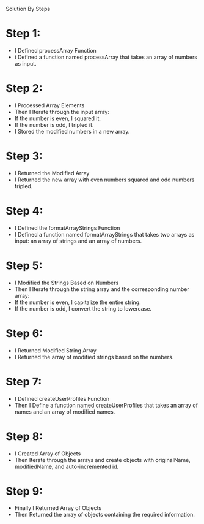 
Solution By Steps
# Step 1: 
- I Defined processArray Function
- i Defined a function named processArray that takes an array of numbers as input.
# Step 2: 
- I Processed Array Elements
- Then I Iterate through the input array:
- If the number is even, I squared it.
- If the number is odd, I tripled it.
- I Stored the modified numbers in a new array.
# Step 3:
- I Returned the Modified Array
- I Returned the new array with even numbers squared and odd numbers tripled.
# Step 4: 
- I Defined the formatArrayStrings Function
- I Defined a function named formatArrayStrings that takes two arrays as input: an array of strings and an array of numbers.
# Step 5: 
- I Modified the Strings Based on Numbers
- Then I Iterate through the string array and the corresponding number array:
- If the number is even, I capitalize the entire string.
- If the number is odd, I convert the string to lowercase.
# Step 6:
- I Returned Modified String Array
- I Returned the array of modified strings based on the numbers.
# Step 7: 
- I Defined createUserProfiles Function
- Then I Define a function named createUserProfiles that takes an array of names and an array of modified names.
# Step 8: 
- I Created Array of Objects
- Then Iterate through the arrays and create objects with originalName, modifiedName, and auto-incremented id.
# Step 9: 
- Finally I Returned Array of Objects
- Then Returned the array of objects containing the required information.